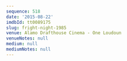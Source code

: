 ```yaml
---
sequence: 518
date: '2015-08-22'
imdbId: tt0089175
slug: fright-night-1985
venue: Alamo Drafthouse Cinema - One Loudoun
venueNotes: null
medium: null
mediumNotes: null
---
```


